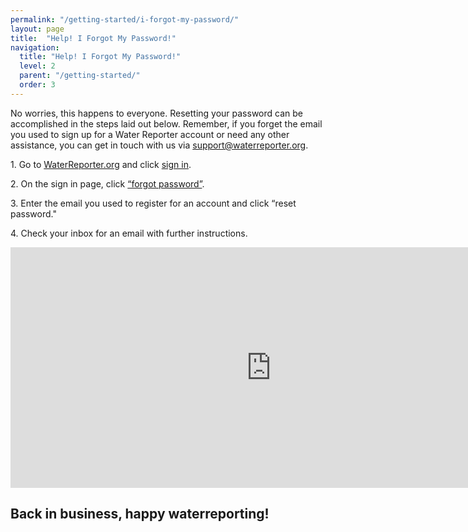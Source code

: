 ```yaml
---
permalink: "/getting-started/i-forgot-my-password/"
layout: page
title:  "Help! I Forgot My Password!"
navigation:
  title: "Help! I Forgot My Password!"
  level: 2
  parent: "/getting-started/"
  order: 3
---
```


<p>
  No worries, this happens to everyone.  Resetting your password can be accomplished in the steps laid out below.  Remember, if you forget the email you used to sign up for a Water Reporter account or need any other assistance, you can get in touch with us via <a href="mailto:support@waterreporter.org">support@waterreporter.org</a>.
</p>


<p>
1. Go to <a href="https://www.waterreporter.org" target="_blank">WaterReporter.org</a> and click <a href="https://www.waterreporter.org/user/login" target="_blank">sign in</a>. 
</p>

<p>
2. On the sign in page, click <a href="https://www.waterreporter.org/user/reset" target="_blank">“forgot password”</a>. 
</p>

<p>
3. Enter the email you used to register for an account and click “reset password."
</p>

<p>
4. Check your inbox for an email with further instructions.
</p>

<p class="text-center">
<iframe src="https://player.vimeo.com/video/139004478?title=0&byline=0&portrait=0" width="833" height="385" frameborder="0" webkitallowfullscreen mozallowfullscreen allowfullscreen></iframe>
</p>

<h2 class="text-center">
Back in business, happy waterreporting!
</h2>
